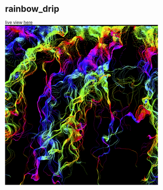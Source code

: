 # rainbow_drip
live view [here](https://www.openprocessing.org/sketch/732522)
![rainbow_drip](thumbnail.png)

